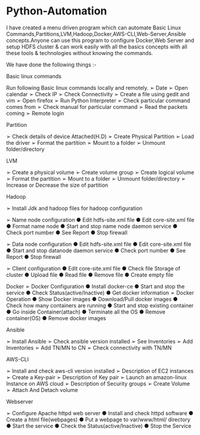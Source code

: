 # Python-Automation

I have created a menu driven program which can automate Basic Linux Commands,Partitions,LVM,Hadoop,Docker,AWS-CLI,Web-Server,Ansible concepts.Anyone can use this program to configure Docker,Web Server and setup HDFS cluster & can work easily with all the basics concepts with all these tools & technologies without knowing the commands.

We have done the following things :-

Basic linux commands

Run following Basic linux commands locally and remotely.
➢	Date
➢	Open calendar
➢	Check IP
➢	Check Connectivity
➢	Create a file using gedit and vim
➢	Open firefox
➢	Run Python Interpreter
➢	Check particular command comes from
➢	Check manual for particular command
➢	Read the packets coming
➢	Remote login

Partition

➢	Check details of device Attached(H.D)
➢	Create Physical Partition
➢	Load the driver
➢	Format the partition
➢	Mount to a folder
➢	Unmount folder/directory


LVM

➢	Create a physical volume
➢	Create volume group
➢	Create logical volume
➢	Format the partition
➢	Mount to a folder
➢	Unmount folder/directory
➢	Increase or Decrease the size of partition


Hadoop

➢	Install Jdk and hadoop files for hadoop configuration

➢	Name node configuration
●	   Edit hdfs-site.xml file
●	   Edit core-site.xml file
●	   Format name node
●	   Start and stop name node daemon service
●	   Check port number
●	   See Report
●	   Stop firewall

➢	Data node configuration
●	   Edit hdfs-site.xml file
●	   Edit core-site.xml file
●	   Start and stop datanode daemon service
●	   Check port number
●	   See Report
●	   Stop firewall

➢	Client configuration
●	Edit core-site.xml file
●	Check file Storage of cluster
●	Upload file
●	Read file
●	Remove file
●	Create empty file


Docker
➢	Docker Configuration
●	Install docker-ce
●	Start and stop the service
●	Check Status(active/Inactive)
●	Get docker information
➢	Docker Operation
●	Show Docker images
●	Download/Pull docker images
●	Check how many containers are running
●	Start and stop existing container 
●	Go inside Container(attach)
●	Terminate all the OS
●	Remove container(OS)
●	Remove docker images



Ansible

➢	Install Ansible
➢	Check ansible version installed
➢	See Inventories
➢	Add Inventories
➢	Add TN/MN to CN
➢	Check connectivity with TN/MN


AWS-CLI

➢	Install and check aws-cli version installed
➢	Description of EC2 instances
➢	Create a Key-pair
➢	Description of Key pair
➢	Launch an amazon-linux Instance on AWS cloud
➢	Description of Security groups
➢	Create Volume
➢	Attach And Detach volume



Webserver

➢	Configure Apache httpd web server
●	Install and check httpd software
●	Create a html file(webpages)
●	Put a webpage to var/www/html/ directory
●	Start the service
●	Check the Status(active/Inactive)
●	Stop the Service

